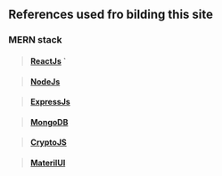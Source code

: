 ## References used fro bilding this site

### MERN stack 

> #### [ReactJs](https://reactjs.org/docs/getting-started.html) `

> #### [NodeJs](https://nodejs.dev/learn) 

> #### [ExpressJs](https://expressjs.com/en/4x/api.html) 

> #### [MongoDB](https://docs.mongodb.com/manual/crud/) 

> #### [CryptoJS](https://cryptojs.gitbook.io/docs/)  

> #### [MaterilUI](https://material-ui.com/) 



